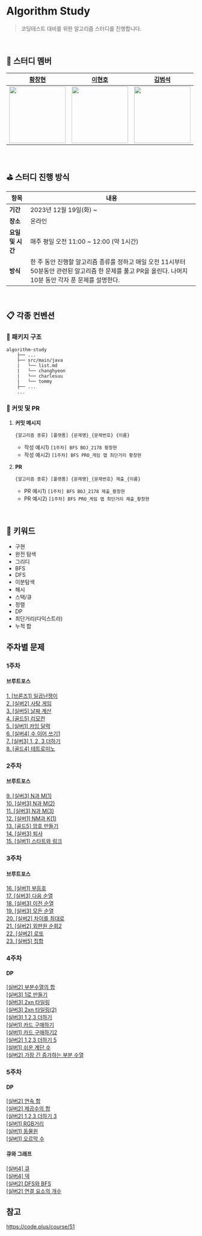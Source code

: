 # Algorithm Study

> 코딩테스트 대비를 위한 알고리즘 스터디를 진행합니다.
<br>

## 👾 스터디 멤버

|                    [황창현](https://github.com/Hchanghyeon)                     |                     [이현호](https://github.com/charlesuu)                      |                     [김범석](https://github.com/BeomSeogKim)                     |
|:----------------------------------------------------------------------------:|:----------------------------------------------------------------------------:|:-----------------------------------------------------------------------------:|
| <img src="https://avatars.githubusercontent.com/u/92444744?v=4" width="150"> | <img src="https://avatars.githubusercontent.com/u/76809524?v=4" width="150"> | <img src="https://avatars.githubusercontent.com/u/110332047?v=4" width="150"> |

<br>

## ⛳ 스터디 진행 방식

| 항목          | 내용                                                                                             |
|-------------|------------------------------------------------------------------------------------------------|
| **기간**      | 2023년 12월 19일(화) ~                                                                             |
| **장소**      | 온라인                                                                                            |
| **요일 및 시간** | 매주 평일 오전 11:00 ~ 12:00 (약 1시간)                                                                 |
| **방식**      | 한 주 동안 진행할 알고리즘 종류를 정하고 매일 오전 11시부터 50분동안 관련된 알고리즘 한 문제를 풀고 PR을 올린다. 나머지 10분 동안 각자 푼 문제를 설명한다. |

<br>

## 📋 각종 컨벤션

### 📁 패키지 구조

```
algorithm-study
    ├── ...
    ├── src/main/java
    |   └── list.md
    |   └── changhyeon
    |   └── charlesuu
    |   └── tommy
    ├── ...
    ...
```

### 📍 커밋 및 PR

1. **커밋 메시지**

   ```
   {알고리즘 종류} [플랫폼] {문제명}_{문제번호} {이름}
   ```

    - 작성 예시1) `[1주차] BFS BOJ_2178 황창현`
    - 작성 예시2) `[1주차] BFS PRO_게임 맵 최단거리 황창현`

2. **PR**

   ```
   {알고리즘 종류} [플랫폼] {문제명}_{문제번호} 제출_{이름}
   ```

    - PR 예시1) `[1주차] BFS BOJ_2178 제출_황창현`
    - PR 예시2) `[1주차] BFS PRO_게임 맵 최단거리 제출_황창현`

<br>

## 📌 키워드

- 구현
- 완전 탐색
- 그리디
- BFS
- DFS
- 이분탐색
- 해시
- 스택/큐
- 정렬
- DP
- 최단거리(다익스트라)
- 누적 합

## 주차별 문제

### 1주차

#### 브루트포스

[1. [브론즈1] 일곱난쟁이](https://www.acmicpc.net/problem/2309) <br>
[2. [실버2] 사탕 게임](https://www.acmicpc.net/problem/3085) <br>
[3. [실버5] 날짜 계산](https://www.acmicpc.net/problem/1476) <br>
[4. [골드5] 리모컨](https://www.acmicpc.net/problem/1107) <br>
[5. [실버1] 카잉 달력](https://www.acmicpc.net/problem/6064) <br>
[6. [실버4] 수 이어 쓰기1](https://www.acmicpc.net/problem/1748) <br>
[7. [실버3] 1, 2, 3 더하기](https://www.acmicpc.net/problem/9095) <br>
[8. [골드4] 테트로미노](https://www.acmicpc.net/problem/14500) <br>

### 2주차

#### 브루트포스

[9. [실버3] N과 M(1)](https://www.acmicpc.net/problem/15649) <br>
[10. [실버3] N과 M(2)](https://www.acmicpc.net/problem/15650) <br>
[11. [실버3] N과 M(3)](https://www.acmicpc.net/problem/15651) <br>
[12. [실버1] NM과 K(1)](https://www.acmicpc.net/problem/18290) <br>
[13. [골드5] 암호 만들기](https://www.acmicpc.net/problem/1759) <br>
[14. [실버3] 퇴사](https://www.acmicpc.net/problem/14501) <br>
[15. [실버1] 스타트와 링크](https://www.acmicpc.net/problem/14889) <br>

### 3주차

#### 브루트포스

[16. [실버1] 부등호](https://www.acmicpc.net/problem/2529) <br>
[17. [실버3] 다음 순열](https://www.acmicpc.net/problem/10972) <br>
[18. [실버3] 이전 순열](https://www.acmicpc.net/problem/10973) <br>
[19. [실버3] 모든 순열](https://www.acmicpc.net/problem/10974) <br>
[20. [실버2] 차이를 최대로](https://www.acmicpc.net/problem/10819) <br>
[21. [실버2] 외판원 순회2](https://www.acmicpc.net/problem/10971) <br>
[22. [실버2] 로또](https://www.acmicpc.net/problem/6603) <br>
[23. [실버5] 집합](https://www.acmicpc.net/problem/11723) <br>

### 4주차

#### DP

[[실버2] 부분수열의 합](https://www.acmicpc.net/problem/1182) <br>
[[실버3] 1로 만들기](https://www.acmicpc.net/problem/1463) <br>
[[실버3] 2xn 타일링](https://www.acmicpc.net/problem/11726) <br>
[[실버3] 2xn 타일링(2)](https://www.acmicpc.net/problem/11727) <br>
[[실버3] 1,2,3 더하기](https://www.acmicpc.net/problem/9095) <br>
[[실버1] 카드 구매하기](https://www.acmicpc.net/problem/11052) <br>
[[실버1] 카드 구매하기2](https://www.acmicpc.net/problem/16194) <br>
[[실버2] 1,2,3 더하기 5](https://www.acmicpc.net/problem/15990) <br>
[[실버1] 쉬운 계단 수](https://www.acmicpc.net/problem/10844) <br>
[[실버2] 가장 긴 증가하는 부분 수열](https://www.acmicpc.net/problem/11053) <br>

### 5주차

#### DP

[[실버2] 연속 합](https://www.acmicpc.net/problem/1912) <br>
[[실버2] 제곱수의 합](https://www.acmicpc.net/problem/1699) <br>
[[실버2] 1,2,3 더하기 3](https://www.acmicpc.net/problem/15988) <br>
[[실버1] RGB거리](https://www.acmicpc.net/problem/1149) <br>
[[실버1] 동물원](https://www.acmicpc.net/problem/1309) <br>
[[실버1] 오르막 수](https://www.acmicpc.net/problem/11057) <br>

#### 큐와 그래프

[[실버4] 큐](https://www.acmicpc.net/problem/10845) <br>
[[실버4] 덱](https://www.acmicpc.net/problem/10866) <br>
[[실버2] DFS와 BFS](https://www.acmicpc.net/problem/1260) <br>
[[실버2] 연결 요소의 개수](https://www.acmicpc.net/problem/11724) <br>

## 참고

https://code.plus/course/51
